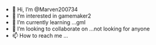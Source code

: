 - 👋 Hi, I’m @Marven200734
- 👀 I’m interested in  gamemaker2
- 🌱 I’m currently learning ...gml
- 💞️ I’m looking to collaborate on ...not looking for anyone
- 📫 How to reach me ...

<!---
Marven200734/Marven200734 is a ✨ special ✨ repository because its `README.md` (this file) appears on your GitHub profile.
You can click the Preview link to take a look at your changes.
--->
